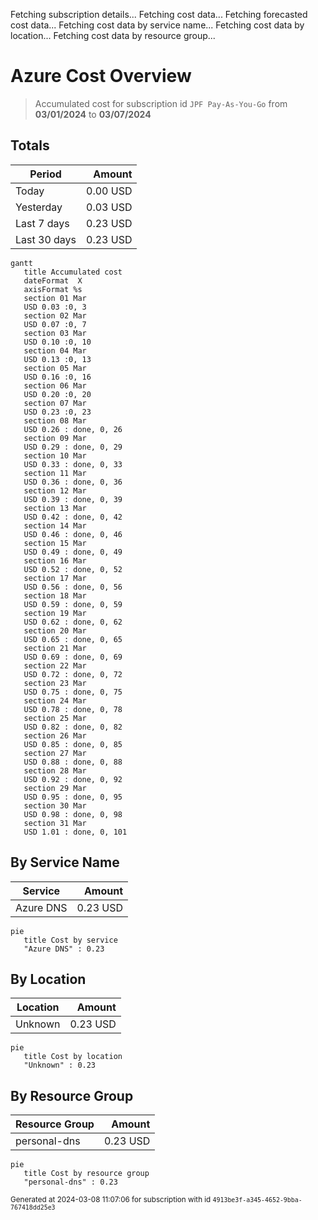 Fetching subscription details...
Fetching cost data...
Fetching forecasted cost data...
Fetching cost data by service name...
Fetching cost data by location...
Fetching cost data by resource group...
# Azure Cost Overview

> Accumulated cost for subscription id `JPF Pay-As-You-Go` from **03/01/2024** to **03/07/2024**

## Totals

|Period|Amount|
|---|---:|
|Today|0.00 USD|
|Yesterday|0.03 USD|
|Last 7 days|0.23 USD|
|Last 30 days|0.23 USD|

```mermaid
gantt
   title Accumulated cost
   dateFormat  X
   axisFormat %s
   section 01 Mar
   USD 0.03 :0, 3
   section 02 Mar
   USD 0.07 :0, 7
   section 03 Mar
   USD 0.10 :0, 10
   section 04 Mar
   USD 0.13 :0, 13
   section 05 Mar
   USD 0.16 :0, 16
   section 06 Mar
   USD 0.20 :0, 20
   section 07 Mar
   USD 0.23 :0, 23
   section 08 Mar
   USD 0.26 : done, 0, 26
   section 09 Mar
   USD 0.29 : done, 0, 29
   section 10 Mar
   USD 0.33 : done, 0, 33
   section 11 Mar
   USD 0.36 : done, 0, 36
   section 12 Mar
   USD 0.39 : done, 0, 39
   section 13 Mar
   USD 0.42 : done, 0, 42
   section 14 Mar
   USD 0.46 : done, 0, 46
   section 15 Mar
   USD 0.49 : done, 0, 49
   section 16 Mar
   USD 0.52 : done, 0, 52
   section 17 Mar
   USD 0.56 : done, 0, 56
   section 18 Mar
   USD 0.59 : done, 0, 59
   section 19 Mar
   USD 0.62 : done, 0, 62
   section 20 Mar
   USD 0.65 : done, 0, 65
   section 21 Mar
   USD 0.69 : done, 0, 69
   section 22 Mar
   USD 0.72 : done, 0, 72
   section 23 Mar
   USD 0.75 : done, 0, 75
   section 24 Mar
   USD 0.78 : done, 0, 78
   section 25 Mar
   USD 0.82 : done, 0, 82
   section 26 Mar
   USD 0.85 : done, 0, 85
   section 27 Mar
   USD 0.88 : done, 0, 88
   section 28 Mar
   USD 0.92 : done, 0, 92
   section 29 Mar
   USD 0.95 : done, 0, 95
   section 30 Mar
   USD 0.98 : done, 0, 98
   section 31 Mar
   USD 1.01 : done, 0, 101
```

## By Service Name

|Service|Amount|
|---|---:|
|Azure DNS|0.23 USD|

```mermaid
pie
   title Cost by service
   "Azure DNS" : 0.23
```

## By Location

|Location|Amount|
|---|---:|
|Unknown|0.23 USD|

```mermaid
pie
   title Cost by location
   "Unknown" : 0.23
```

## By Resource Group

|Resource Group|Amount|
|---|---:|
|personal-dns|0.23 USD|

```mermaid
pie
   title Cost by resource group
   "personal-dns" : 0.23
```

<sup>Generated at 2024-03-08 11:07:06 for subscription with id `4913be3f-a345-4652-9bba-767418dd25e3`</sup>
